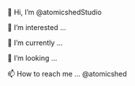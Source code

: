  👋 Hi, I’m @atomicshedStudio
 
 👀 I’m interested ...
 
 🌱 I’m currently ...
 
 💞️ I’m looking ...
 
 📫 How to reach me ... @atomicshed

<!---
atomicshedStudio/atomicshedStudio is a ✨ special ✨ repository because its `README.md` (this file) appears on your GitHub profile.
You can click the Preview link to take a look at your changes.
--->
